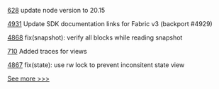 
[628](https://github.com/hyperledger/cello/pull/628) update node version to 20.15

[4931](https://github.com/hyperledger/fabric/pull/4931) Update SDK documentation links for Fabric v3 (backport #4929)

[4868](https://github.com/hyperledger/iroha/pull/4868) fix(snapshot): verify all blocks while reading snapshot

[710](https://github.com/hyperledger-labs/fabric-token-sdk/pull/710) Added traces for views

[4867](https://github.com/hyperledger/iroha/pull/4867) fix(state): use rw lock to prevent inconsitent state view


[See more >>>](https://start-here.hyperledger.org/pull-requests)
